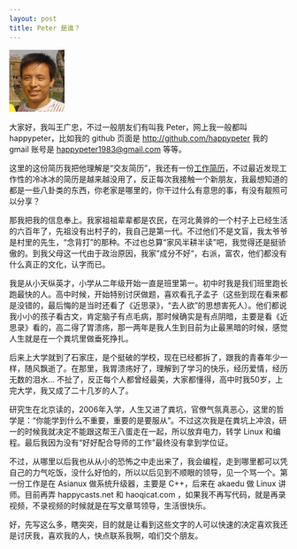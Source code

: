```yaml
---
layout: post
title: Peter 是谁？
---
```

<img src="./images/peter.jpg" alt="Peter Face" />

大家好，我叫王广忠，不过一般朋友们有叫我 Peter，网上我一般都叫 happypeter，比如我的 github 页面是 <http://github.com/happypeter> 我的 gmail 账号是 happypeter1983@gmail.com 等等。

这里的这份简历我把他理解是“交友简历”，我还有一份[工作简历](http://hireus.haoqicat.com/happypeter.html)，不过最近发现工作性的冷冰冰的简历是越来越没用了，反正每次我接触一个新朋友，我最想知道的都是一些八卦类的东西，你老家是哪里的，你干过什么有意思的事，有没有靓照可以分享？

那我把我的信息奉上。我家祖祖辈辈都是农民，在河北黄骅的一个村子上已经生活的六百年了，先祖没有出村子的，我自己是第一代。不过他们不是文盲，我太爷爷是村里的先生，“念背打”的那种。不过也总算“家风半耕半读”吧，我觉得还是挺骄傲的。到我父母这一代由于政治原因，我家”成分不好“，右派，富农，他们都没有什么真正的文化，认字而已。

我是从小天纵英才，小学从二年级开始一直是班里第一。初中时我是我们班里跑长跑最快的人。高中时候，开始特别讨厌做题，喜欢看孔子孟子（这些到现在看来都是没错的，最后悔的是当时还看了《近思录》，“去人欲”的思想害死人）。他们都说我小小的孩子看古文，肯定脑子有点毛病，那时候确实是有点阴暗，主要是看《近思录》看的，高二得了胃溃疡，那一两年是我人生到目前为止最黑暗的时候，感觉人生就是在一个粪坑里做垂死挣扎。

后来上大学就到了石家庄，是个挺破的学校，现在已经都拆了，跟我的青春年少一样，随风飘逝了。在那里，我胃溃疡好了，理解到了学习的快乐，经历爱情，经历无数的泪水... 不扯了，反正每个人都曾经最美，大家都懂得，高中时我50岁，上完大学，我又成了二十几岁的人了。

研究生在北京读的，2006年入学，人生又进了粪坑，官僚气氛真恶心，这里的哲学是：“你能学到什么不重要，重要的是要服从”。不过这次我是在粪坑上冲浪，研一的时候我就决定不能跟这帮王八蛋走在一起，所以放弃电力，转学 Linux 和编程。最后我因为没有“好好配合导师的工作”最终没有拿到学位证。

不过，从哪里以后我也从从小的恐怖之中走出来了，我会编程，走到哪里都可以凭自己的力气吃饭，没什么好怕的，所以以后见到不顺眼的领导，见一个骂一个。第一份工作是在 Asianux 做系统升级器，主要是 C++，后来在 akaedu 做 Linux 讲师。目前再弄 happycasts.net 和 haoqicat.com ，如果我不再写代码，就是再录视频，不录视频的时候就是在写文章骂领导，生活很快乐。

好，先写这么多，瞎突突，目的就是让看到这些文字的人可以快速的决定喜欢我还是讨厌我，喜欢我的人，快点联系我啊，咱们交个朋友。